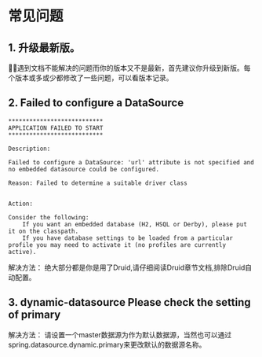 # 常见问题

## 1. 升级最新版。

遇到文档不能解决的问题而你的版本又不是最新，首先建议你升级到新版。每个版本或多或少都修改了一些问题，可以看版本记录。


## 2. Failed to configure a DataSource

```
***************************
APPLICATION FAILED TO START
***************************

Description:

Failed to configure a DataSource: 'url' attribute is not specified and no embedded datasource could be configured.

Reason: Failed to determine a suitable driver class


Action:

Consider the following:
	If you want an embedded database (H2, HSQL or Derby), please put it on the classpath.
	If you have database settings to be loaded from a particular profile you may need to activate it (no profiles are currently active).
```

解决方法： 绝大部分都是你是用了Druid,请仔细阅读Druid章节文档,排除Druid自动配置。

## 3. dynamic-datasource Please check the setting of primary

解决方法： 请设置一个master数据源为作为默认数据源，当然也可以通过spring.datasource.dynamic.primary来更改默认的数据源名称。